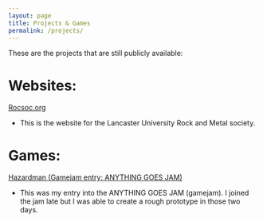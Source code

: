 ```yaml
---
layout: page
title: Projects & Games
permalink: /projects/
---
```

These are the projects that are still publicly available:

# Websites:
[Rocsoc.org](https://rocsoc.org/)
- This is the website for the Lancaster University Rock and Metal society.

# Games:
[Hazardman (Gamejam entry: ANYTHING GOES JAM)](https://moggrat.itch.io/hazardman)
- This was my entry into the ANYTHING GOES JAM (gamejam). I joined the jam late but I was able to create a rough prototype in those two days.